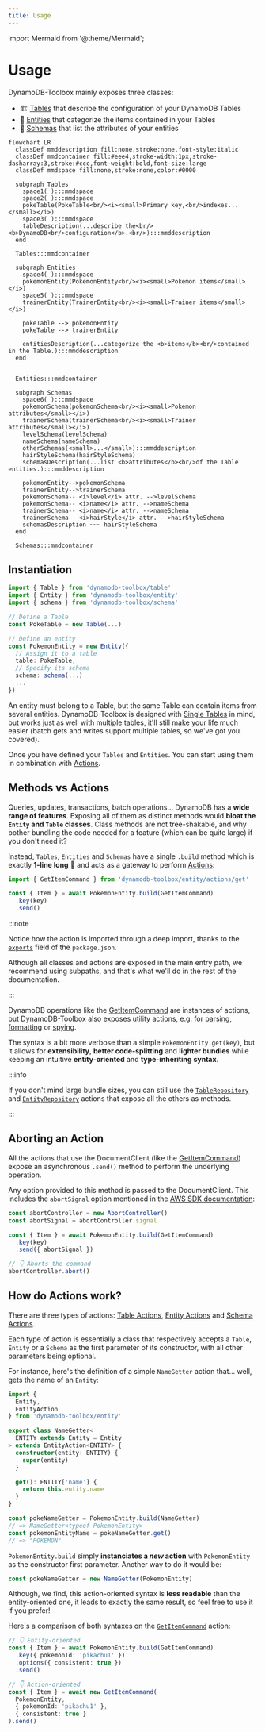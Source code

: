 ```yaml
---
title: Usage
---
```


import Mermaid from '@theme/Mermaid';

# Usage

DynamoDB-Toolbox mainly exposes three classes:

- 🏗️ [Tables](../../2-tables/1-usage/index.md) that describe the configuration of your DynamoDB Tables
- 🐶 [Entities](../../3-entities/1-usage/index.md) that categorize the items contained in your Tables
- 📐 [Schemas](../../4-schemas/1-usage/index.md) that list the attributes of your entities

```mermaid
flowchart LR
  classDef mmddescription fill:none,stroke:none,font-style:italic
  classDef mmdcontainer fill:#eee4,stroke-width:1px,stroke-dasharray:3,stroke:#ccc,font-weight:bold,font-size:large
  classDef mmdspace fill:none,stroke:none,color:#0000

  subgraph Tables
    space1( ):::mmdspace
    space2( ):::mmdspace
    pokeTable(PokeTable<br/><i><small>Primary key,<br/>indexes...</small></i>)
    space3( ):::mmdspace
    tableDescription(...describe the<br/><b>DynamoDB<br/>configuration</b>.<br/>):::mmddescription
  end

  Tables:::mmdcontainer

  subgraph Entities
    space4( ):::mmdspace
    pokemonEntity(PokemonEntity<br/><i><small>Pokemon items</small></i>)
    space5( ):::mmdspace
    trainerEntity(TrainerEntity<br/><i><small>Trainer items</small></i>)

    pokeTable --> pokemonEntity
    pokeTable --> trainerEntity

    entitiesDescription(...categorize the <b>items</b><br/>contained in the Table.):::mmddescription
  end


  Entities:::mmdcontainer

  subgraph Schemas
    space6( ):::mmdspace
    pokemonSchema(pokemonSchema<br/><i><small>Pokemon attributes</small></i>)
    trainerSchema(trainerSchema<br/><i><small>Trainer attributes</small></i>)
    levelSchema(levelSchema)
    nameSchema(nameSchema)
    otherSchemas(<small>...</small>):::mmddescription
    hairStyleSchema(hairStyleSchema)
    schemasDescription(...list <b>attributes</b><br/>of the Table entities.):::mmddescription

    pokemonEntity-->pokemonSchema
    trainerEntity-->trainerSchema
    pokemonSchema-- <i>level</i> attr. -->levelSchema
    pokemonSchema-- <i>name</i> attr. -->nameSchema
    trainerSchema-- <i>name</i> attr. -->nameSchema
    trainerSchema-- <i>hairStyle</i> attr. -->hairStyleSchema
    schemasDescription ~~~ hairStyleSchema
  end

  Schemas:::mmdcontainer
```

## Instantiation

```ts
import { Table } from 'dynamodb-toolbox/table'
import { Entity } from 'dynamodb-toolbox/entity'
import { schema } from 'dynamodb-toolbox/schema'

// Define a Table
const PokeTable = new Table(...)

// Define an entity
const PokemonEntity = new Entity({
  // Assign it to a table
  table: PokeTable,
  // Specify its schema
  schema: schema(...)
  ...
})
```

An entity must belong to a Table, but the same Table can contain items from several entities. DynamoDB-Toolbox is designed with [Single Tables](https://www.alexdebrie.com/posts/dynamodb-single-table/) in mind, but works just as well with multiple tables, it'll still make your life much easier (batch gets and writes support multiple tables, so we've got you covered).

Once you have defined your `Tables` and `Entities`. You can start using them in combination with [Actions](#methods-vs-actions).

## Methods vs Actions

Queries, updates, transactions, batch operations... DynamoDB has a **wide range of features**. Exposing all of them as distinct methods would **bloat the `Entity` and `Table` classes**. Class methods are not tree-shakable, and why bother bundling the code needed for a feature (which can be quite large) if you don't need it?

Instead, `Tables`, `Entities` and `Schemas` have a single `.build` method which is exactly **1-line long** 🤯 and acts as a gateway to perform [Actions](#how-do-actions-work):

```ts
import { GetItemCommand } from 'dynamodb-toolbox/entity/actions/get'

const { Item } = await PokemonEntity.build(GetItemCommand)
  .key(key)
  .send()
```

:::note

Notice how the action is imported through a deep import, thanks to the [`exports`](https://nodejs.org/api/packages.html#subpath-exports) field of the `package.json`.

Although all classes and actions are exposed in the main entry path, we recommend using subpaths, and that's what we'll do in the rest of the documentation.

:::

DynamoDB operations like the [GetItemCommand](../../3-entities/4-actions/1-get-item/index.md) are instances of actions, but DynamoDB-Toolbox also exposes utility actions, e.g. for [parsing](../../3-entities/4-actions/17-parse/index.md), [formatting](../../3-entities/4-actions/20-format/index.md) or [spying](../../3-entities/4-actions/21-spy/index.md).

The syntax is a bit more verbose than a simple `PokemonEntity.get(key)`, but it allows for **extensibility**, **better code-splitting** and **lighter bundles** while keeping an intuitive **entity-oriented** and **type-inheriting syntax**.

:::info

If you don't mind large bundle sizes, you can still use the [`TableRepository`](../../2-tables/2-actions/10-repository/index.md) and [`EntityRepository`](../../3-entities/4-actions/22-repository/index.md) actions that expose all the others as methods.

:::

## Aborting an Action

All the actions that use the DocumentClient (like the [GetItemCommand](../../3-entities/4-actions/1-get-item/index.md)) expose an asynchronous `.send()` method to perform the underlying operation.

Any option provided to this method is passed to the DocumentClient. This includes the `abortSignal` option mentioned in the [AWS SDK documentation](https://github.com/aws/aws-sdk-js-v3?tab=readme-ov-file#abortcontroller-example):

```ts
const abortController = new AbortController()
const abortSignal = abortController.signal

const { Item } = await PokemonEntity.build(GetItemCommand)
  .key(key)
  .send({ abortSignal })

// 👇 Aborts the command
abortController.abort()
```

## How do Actions work?

There are three types of actions: [Table Actions](../../2-tables/2-actions/1-scan/index.md), [Entity Actions](../../3-entities/4-actions/1-get-item/index.md) and [Schema Actions](../../4-schemas/16-actions/1-parse.md).

Each type of action is essentially a class that respectively accepts a `Table`, `Entity` or a `Schema` as the first parameter of its constructor, with all other parameters being optional.

For instance, here's the definition of a simple `NameGetter` action that... well, gets the name of an `Entity`:

```ts
import {
  Entity,
  EntityAction
} from 'dynamodb-toolbox/entity'

export class NameGetter<
  ENTITY extends Entity = Entity
> extends EntityAction<ENTITY> {
  constructor(entity: ENTITY) {
    super(entity)
  }

  get(): ENTITY['name'] {
    return this.entity.name
  }
}

const pokeNameGetter = PokemonEntity.build(NameGetter)
// => NameGetter<typeof PokemonEntity>
const pokemonEntityName = pokeNameGetter.get()
// => "POKEMON"
```

`PokemonEntity.build` simply **instanciates a _new_ action** with `PokemonEntity` as the constructor first parameter. Another way to do it would be:

```ts
const pokeNameGetter = new NameGetter(PokemonEntity)
```

Although, we find, this action-oriented syntax is **less readable** than the entity-oriented one, it leads to exactly the same result, so feel free to use it if you prefer!

Here's a comparison of both syntaxes on the [`GetItemCommand`](../../3-entities/4-actions/1-get-item/index.md) action:

```ts
// 👇 Entity-oriented
const { Item } = await PokemonEntity.build(GetItemCommand)
  .key({ pokemonId: 'pikachu1' })
  .options({ consistent: true })
  .send()

// 👇 Action-oriented
const { Item } = await new GetItemCommand(
  PokemonEntity,
  { pokemonId: 'pikachu1' },
  { consistent: true }
).send()
```

<!-- TODO: Add examples next -->
